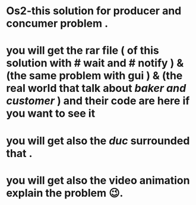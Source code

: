 # Os2-this solution for producer and concumer problem .
# you will get the rar file ( of this solution with # wait and # notify ) & (the same problem with gui ) & (the real world that talk about _baker and customer_ ) and their code are here if you want to see it 
# you will get also the _duc_ surrounded that .
# you will get also the video animation explain the problem 😉.
